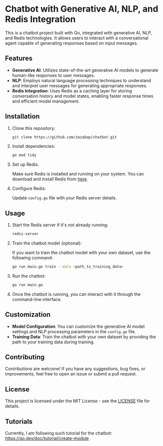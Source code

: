 # Chatbot with Generative AI, NLP, and Redis Integration

This is a chatbot project built with Go, integrated with generative AI, NLP, and Redis technologies. It allows users to interact with a conversational agent capable of generating responses based on input messages.

## Features

- **Generative AI**: Utilizes state-of-the-art generative AI models to generate human-like responses to user messages.
- **NLP**: Employs natural language processing techniques to understand and interpret user messages for generating appropriate responses.
- **Redis Integration**: Uses Redis as a caching layer for storing conversation history and model states, enabling faster response times and efficient model management.

## Installation

1. Clone this repository:

    ```bash
    git clone https://github.com/zazabap/chatbot.git
    ```

2. Install dependencies:

    ```bash
    go mod tidy
    ```

3. Set up Redis:

    Make sure Redis is installed and running on your system. You can download and install Redis from [here](https://redis.io/download).

4. Configure Redis:

    Update `config.go` file with your Redis server details.

## Usage

1. Start the Redis server if it's not already running:

    ```bash
    redis-server
    ```

2. Train the chatbot model (optional):

    If you want to train the chatbot model with your own dataset, use the following command:

    ```bash
    go run main.go train --data <path_to_training_data>
    ```

3. Run the chatbot:

    ```bash
    go run main.go
    ```

4. Once the chatbot is running, you can interact with it through the command-line interface.

## Customization

- **Model Configuration**: You can customize the generative AI model settings and NLP processing parameters in the `config.go` file.
- **Training Data**: Train the chatbot with your own dataset by providing the path to your training data during training.

## Contributing

Contributions are welcome! If you have any suggestions, bug fixes, or improvements, feel free to open an issue or submit a pull request.

## License

This project is licensed under the MIT License - see the [LICENSE](LICENSE) file for details.


## Tutorials 

Currently, I am following such tutorial for the chatbot:
https://go.dev/doc/tutorial/create-module

